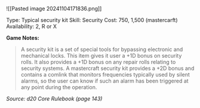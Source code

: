 ![[Pasted image 20241104171836.png]]

Type: Typical security kit
Skill: Security
Cost: 750, 1,500 (mastercarft)
Availability: 2, R or X

**Game Notes:** 
> A security kit is a set of special tools for bypassing electronic and mechanical locks. This item gives it user a +1D bonus on security rolls. It also provides a +1D bonus on any repair rolls relating to security systems. A mastercraft security kit provides a +2D bonus and contains a comlink that monitors frequencies typically used by silent alarms, so the user can know if such an alarm has been triggered at any point during the operation.

*Source: d20 Core Rulebook (page 143)*
